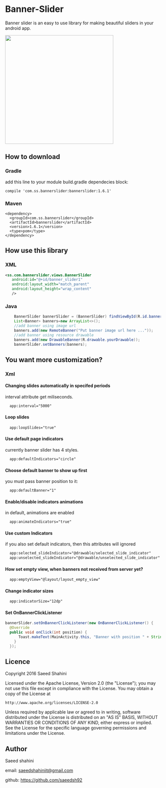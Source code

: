 # Banner-Slider
Banner slider is an easy to use library for making beautiful sliders in your android app.

<img src="https://github.com/saeedsh92/Banner-Slider/blob/master/Screenshot_1481531647.png?raw=true" width="350">


## How to download
### Gradle
add this line to your module build.gradle dependecies block:

    compile 'com.ss.bannerslider:bannerslider:1.6.1'
    
### Maven

    <dependency>
      <groupId>com.ss.bannerslider</groupId>
      <artifactId>bannerslider</artifactId>
      <version>1.6.1</version>
      <type>pom</type>
    </dependency>

## How use this library
### XML

```xml
<ss.com.bannerslider.views.BannerSlider
   android:id="@+id/banner_slider1"
   android:layout_width="match_parent"
   android:layout_height="wrap_content"
   />
```

### Java
```java
    BannerSlider bannerSlider = (BannerSlider) findViewById(R.id.banner_slider1);
    List<Banner> banners=new ArrayList<>();
    //add banner using image url
    banners.add(new RemoteBanner("Put banner image url here ..."));
    //add banner using resource drawable
    banners.add(new DrawableBanner(R.drawable.yourDrawable));
    bannerSlider.setBanners(banners);
```

## You want more customization?
### Xml
#### Changing slides automatically in specifed periods
interval attribute get miliseconds.
```xml
  app:interval="5000"
```


#### Loop slides
```xml
  app:loopSlides="true"
```


#### Use default page indicators
currently banner slider has 4 styles.
```xml
  app:defaultIndicators="circle"
```


#### Choose default banner to show up first
you must pass banner position to it:
```xml
  app:defaultBanner="1"
```


#### Enable/disable indicators animations
in default, animations are enabled
```xml
  app:animateIndicators="true"
```


#### Use custom Indicators
if you also set default indicators, then this attributes will ignored
```xml
  app:selected_slideIndicator="@drawable/selected_slide_indicator"
  app:unselected_slideIndicator="@drawable/unselected_slide_indicator"
```


#### How set empty view, when banners not received from server yet?
```xml
  app:emptyView="@layout/layout_empty_view"
```


#### Change indicator sizes
```xml
  app:indicatorSize="12dp"
```


#### Set OnBannerClickListener
```java
bannerSlider.setOnBannerClickListener(new OnBannerClickListener() {
  @Override
  public void onClick(int position) {
      Toast.makeText(MainActivity.this, "Banner with position " + String.valueOf(position) + " clicked!", Toast.LENGTH_SHORT).show();
    }
  });
```

## Licence
Copyright 2016 Saeed Shahini

Licensed under the Apache License, Version 2.0 (the "License");
you may not use this file except in compliance with the License.
You may obtain a copy of the License at

    http://www.apache.org/licenses/LICENSE-2.0

Unless required by applicable law or agreed to in writing, software
distributed under the License is distributed on an "AS IS" BASIS,
WITHOUT WARRANTIES OR CONDITIONS OF ANY KIND, either express or implied.
See the License for the specific language governing permissions and
limitations under the License.

## Author
Saeed shahini

email: saeedshahiniit@gmail.com

github: https://github.com/saeedsh92

